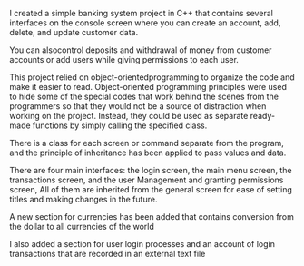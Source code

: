I created a simple banking system 
project in C++ that contains several 
interfaces on the console screen where 
you can create an account, add, delete, 
and update customer data. 

You can alsocontrol deposits and 
withdrawal of money from customer 
accounts or add users while giving 
permissions to each user.

This project relied on
object-orientedprogramming to organize 
the code and make it easier to read.
Object-oriented programming principles 
were used to hide some of the special 
codes that work behind the scenes 
from the programmers so that they would
not be a source of distraction when 
working on the project. Instead, they 
could be used as separate ready-made 
functions by simply calling the 
specified class.

There is a class for each screen or 
command separate from the program,
and the principle of inheritance has 
been applied to pass values ​​and data.

There are four main interfaces: 
the login screen, the main menu screen, 
the transactions screen, and the user 
Management and granting permissions
screen, All of them are inherited 
from the general screen for ease of 
setting titles and making changes in 
the future.

A new section for currencies has been 
added that contains conversion from the 
dollar to all currencies of the world

I also added a section for user login 
processes and an account of login 
transactions that are recorded in an 
external text file

